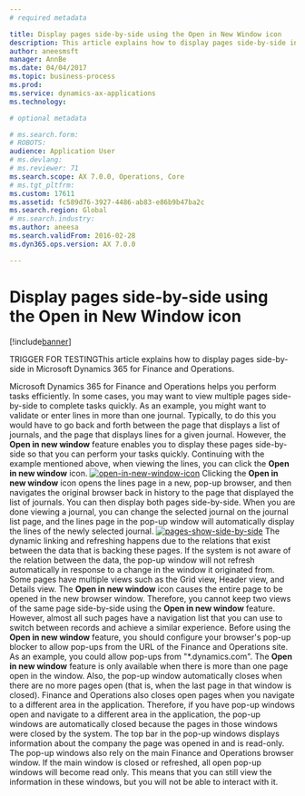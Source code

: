 ```yaml
---
# required metadata

title: Display pages side-by-side using the Open in New Window icon
description: This article explains how to display pages side-by-side in Microsoft Dynamics 365 for Finance and Operations.
author: aneesmsft
manager: AnnBe
ms.date: 04/04/2017
ms.topic: business-process
ms.prod: 
ms.service: dynamics-ax-applications
ms.technology: 

# optional metadata

# ms.search.form: 
# ROBOTS: 
audience: Application User
# ms.devlang: 
# ms.reviewer: 71
ms.search.scope: AX 7.0.0, Operations, Core
# ms.tgt_pltfrm: 
ms.custom: 17611
ms.assetid: fc589d76-3927-4486-ab83-e86b9b47ba2c
ms.search.region: Global
# ms.search.industry: 
ms.author: aneesa
ms.search.validFrom: 2016-02-28
ms.dyn365.ops.version: AX 7.0.0

---
```


# Display pages side-by-side using the Open in New Window icon

[!include[banner](../includes/banner.md)]


TRIGGER FOR TESTINGThis article explains how to display pages side-by-side in Microsoft Dynamics 365 for Finance and Operations.

Microsoft Dynamics 365 for Finance and Operations helps you perform tasks efficiently. In some cases, you may want to view multiple pages side-by-side to complete tasks quickly. As an example, you might want to validate or enter lines in more than one journal. Typically, to do this you would have to go back and forth between the page that displays a list of journals, and the page that displays lines for a given journal. However, the **Open in new window** feature enables you to display these pages side-by-side so that you can perform your tasks quickly. Continuing with the example mentioned above, when viewing the lines, you can click the **Open in new window** icon. [![open-in-new-window-icon](./media/open-in-new-window-icon.png)](./media/open-in-new-window-icon.png) Clicking the **Open in new window** icon opens the lines page in a new, pop-up browser, and then navigates the original browser back in history to the page that displayed the list of journals. You can then display both pages side-by-side. When you are done viewing a journal, you can change the selected journal on the journal list page, and the lines page in the pop-up window will automatically display the lines of the newly selected journal. [![pages-show-side-by-side](./media/pages-show-side-by-side.png)](./media/pages-show-side-by-side.png) The dynamic linking and refreshing happens due to the relations that exist between the data that is backing these pages. If the system is not aware of the relation between the data, the pop-up window will not refresh automatically in response to a change in the window it originated from. Some pages have multiple views such as the Grid view, Header view, and Details view. The **Open in new window** icon causes the entire page to be opened in the new browser window. Therefore, you cannot keep two views of the same page side-by-side using the **Open in new window** feature. However, almost all such pages have a navigation list that you can use to switch between records and achieve a similar experience. Before using the **Open in new window** feature, you should configure your browser's pop-up blocker to allow pop-ups from the URL of the Finance and Operations site. As an example, you could allow pop-ups from "\*.dynamics.com". The **Open in new window** feature is only available when there is more than one page open in the window. Also, the pop-up window automatically closes when there are no more pages open (that is, when the last page in that window is closed). Finance and Operations also closes open pages when you navigate to a different area in the application. Therefore, if you have pop-up windows open and navigate to a different area in the application, the pop-up windows are automatically closed because the pages in those windows were closed by the system. The top bar in the pop-up windows displays information about the company the page was opened in and is read-only. The pop-up windows also rely on the main Finance and Operations browser window. If the main window is closed or refreshed, all open pop-up windows will become read only. This means that you can still view the information in these windows, but you will not be able to interact with it.



